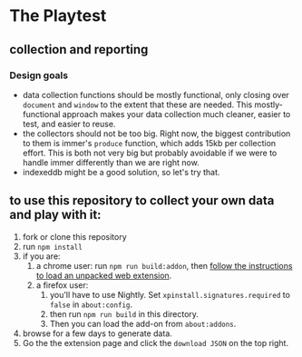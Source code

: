 # The Playtest
## collection and reporting

### Design goals
- data collection functions should be mostly functional, only closing over `document` and `window` to the extent that these are needed. This mostly-functional approach makes your data collection much cleaner, easier to test, and easier to reuse.
- the collectors should not be too big. Right now, the biggest contribution to them is immer's `produce` function, which adds 15kb per collection effort. This is both not very big but probably avoidable if we were to handle immer differently than we are right now.
- indexeddb might be a good solution, so let's try that.

## to use this repository to collect your own data and play with it:

1. fork or clone this repository
2. run `npm install`
3. if you are:
   1. a chrome user: run `npm run build:addon`, then [follow the instructions to load an unpacked web extension](https://developer.chrome.com/docs/extensions/mv2/getstarted/).
   2. a firefox user: 
      1. you'll have to use Nightly. Set `xpinstall.signatures.required` to `false` in `about:config`. 
      2. then run `npm run build` in this directory.
      3. Then you can load the add-on from `about:addons`.
4. browse for a few days to generate data.
5. Go the the extension page and click the `download JSON` on the top right.

